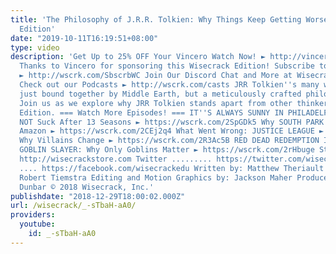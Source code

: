 ```yaml
---
title: 'The Philosophy of J.R.R. Tolkien: Why Things Keep Getting Worse – Wisecrack
  Edition'
date: "2019-10-11T16:19:51+08:00"
type: video
description: 'Get Up to 25% OFF Your Vincero Watch Now! ► http://vincerowatches.com/WisecrackSALE
  Thanks to Vincero for sponsoring this Wisecrack Edition! Subscribe to Wisecrack!
  ► http://wscrk.com/SbscrbWC Join Our Discord Chat and More at WisecrackPLUS ► http://wscrk.com/YtWcPls
  Check out our Podcasts ► http://wscrk.com/casts JRR Tolkien''s many works aren''t
  just bound together by Middle Earth, but a meticulously crafted philosophy of history.
  Join us as we explore why JRR Tolkien stands apart from other thinkers in this Wisecrack
  Edition. === Watch More Episodes! === IT''S ALWAYS SUNNY IN PHILADELPHIA: How To
  NOT Suck After 13 Seasons ► https://wscrk.com/2SpGDk5 Why SOUTH PARK Can''t Beat
  Amazon ► https://wscrk.com/2CEj2q4 What Went Wrong: JUSTICE LEAGUE ► https://wscrk.com/2QHRM2A
  Why Villains Change ► https://wscrk.com/2R3Ac5B RED DEAD REDEMPTION II Vlog► https://wscrk.com/2G11w32
  GOBLIN SLAYER: Why Only Goblins Matter ► https://wscrk.com/2rHbuge Store ...........
  http://wisecrackstore.com Twitter ......... https://twitter.com/wisecrack Facebook
  .... https://facebook.com/wisecrackedu Written by: Matthew Theriault Directed by:
  Robert Tiemstra Editing and Motion Graphics by: Jackson Maher Produced by: Emily
  Dunbar © 2018 Wisecrack, Inc.'
publishdate: "2018-12-29T18:00:02.000Z"
url: /wisecrack/_-sTbaH-aA0/
providers:
  youtube:
    id: _-sTbaH-aA0
---
```

